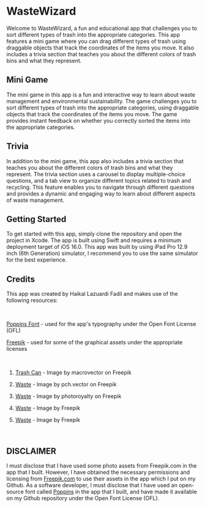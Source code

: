 # WasteWizard

Welcome to WasteWizard, a fun and educational app that challenges you to sort different types of trash into the appropriate categories. This app features a mini game where you can drag different types of trash using draggable objects that track the coordinates of the items you move. It also includes a trivia section that teaches you about the different colors of trash bins and what they represent.

## Mini Game

The mini game in this app is a fun and interactive way to learn about waste management and environmental sustainability. The game challenges you to sort different types of trash into the appropriate categories, using draggable objects that track the coordinates of the items you move. The game provides instant feedback on whether you correctly sorted the items into the appropriate categories.

## Trivia

In addition to the mini game, this app also includes a trivia section that teaches you about the different colors of trash bins and what they represent. The trivia section uses a carousel to display multiple-choice questions, and a tab view to organize different topics related to trash and recycling. This feature enables you to navigate through different questions and provides a dynamic and engaging way to learn about different aspects of waste management.

## Getting Started

To get started with this app, simply clone the repository and open the project in Xcode. The app is built using Swift and requires a minimum deployment target of iOS 16.0. This app was built by using iPad Pro 12.9 inch (6th Generation) simulator, I recommend you to use the same simulator for the best experience.

## Credits

This app was created by Haikal Lazuardi Fadil and makes use of the following resources:

<br/>

[Poppins Font](https://fonts.google.com/specimen/Poppins) - used for the app's typography under the Open Font License (OFL)
<br/>

[Freepik](https://www.freepik.com) - used for some of the graphical assets under the appropriate licenses

<br/>

1. [Trash Can](https://www.freepik.com/free-vector/people-sorting-waste-into-different-recycling-containers-flat-vector-illustration_31643544.htm#&position=6&from_view=collections) - Image by macrovector on Freepik

2. [Waste](https://www.freepik.com/free-vector/garbage-sorting-set_13146308.htm#&position=0&from_view=collections) - Image by pch.vector on Freepik

3. [Waste](https://www.freepik.com/free-vector/medicine-flat-design_1086685.htm#&position=1&from_view=collections) - Image by photoroyalty on Freepik

4. [Waste](https://www.freepik.com/free-vector/flat-recycling-landing-page-template_4976461.htm#&position=5&from_view=collections) - Image by Freepik

5. [Waste](https://www.freepik.com/free-vector/mother-earth-day_3992353.htm#query=earth&position=8&from_view=search&track=sph) - Image by Freepik

<br/>

## DISCLAIMER

I must disclose that I have used some photo assets from Freepik.com in the app that I built. However, I have obtained the necessary permissions and licensing from [Freepik.com](https://www.freepik.com) to use their assets in the app which I put on my Github. As a software developer, I must disclose that I have used an open-source font called [Poppins](https://fonts.google.com/specimen/Poppins) in the app that I built, and have made it available on my Github repository under the Open Font License (OFL).
